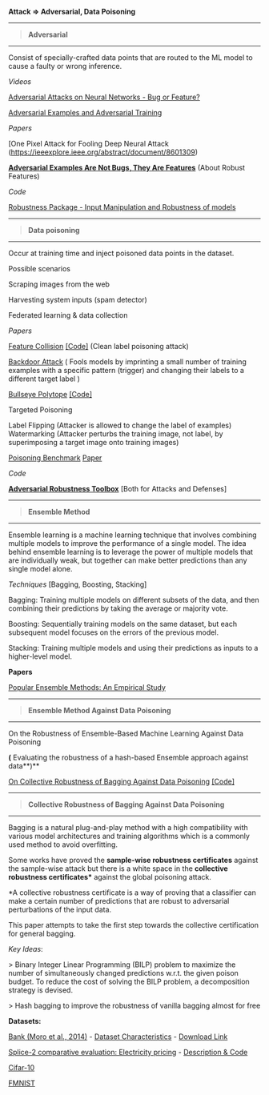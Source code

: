 ﻿**Attack => Adversarial, Data Poisoning**

---

> **Adversarial**

---

Consist of specially-crafted data points that are routed to the ML model to cause a faulty or wrong inference.

_Videos_

[Adversarial Attacks on Neural Networks - Bug or Feature?](https://www.youtube.com/watch?v=AOZw1tgD8dA)

[Adversarial Examples and Adversarial Training](https://www.youtube.com/watch?v=CIfsB_EYsVI)

_Papers_

[One Pixel Attack for Fooling Deep Neural Attack (https://ieeexplore.ieee.org/abstract/document/8601309)

[**Adversarial Examples Are Not Bugs, They Are Features**](http://gradientscience.org/adv/) (About Robust Features)

_Code_

[Robustness Package - Input Manipulation and Robustness of models](https://robustness.readthedocs.io/en/latest/)

---

> **Data poisoning**

---

Occur at training time and inject poisoned data points in the dataset.

Possible scenarios

Scraping images from the web

Harvesting system inputs (spam detector)

Federated learning & data collection

_Papers_

[Feature Collision](https://arxiv.org/abs/1804.00792) [\[Code\]](https://github.com/ashafahi/inceptionv3-transferLearn-poison) (Clean label poisoning attack)

[Backdoor Attack](https://people.csail.mit.edu/madry/lab/cleanlabel.pdf) ( Fools models by imprinting a small number of training examples with a specific pattern (trigger) and changing their labels to a different target label )

[Bullseye Polytope](https://arxiv.org/abs/2005.00191) [\[Code\]](https://github.com/ucsb-seclab/BullseyePoison)

Targeted Poisoning

Label Flipping (Attacker is allowed to change the label of examples) Watermarking (Attacker perturbs the training image, not label, by superimposing a target image onto training images)

[Poisoning Benchmark](https://github.com/aks2203/poisoning-benchmark) [Paper](https://arxiv.org/abs/2006.12557)

_Code_

[**Adversarial Robustness Toolbox**](https://github.com/Trusted-AI/adversarial-robustness-toolbox) [Both for Attacks and Defenses]

---

> **Ensemble Method**

---

Ensemble learning is a machine learning technique that involves combining multiple models to improve the performance of a single model. The idea behind ensemble learning is to leverage the power of multiple models that are individually weak, but together can make better predictions than any single model alone.

_Techniques_ [Bagging, Boosting, Stacking]

Bagging: Training multiple models on different subsets of the data, and then combining their predictions by taking the average or majority vote.

Boosting: Sequentially training models on the same dataset, but each subsequent model focuses on the errors of the previous model.

Stacking: Training multiple models and using their predictions as inputs to a higher-level model.

**Papers**

[Popular Ensemble Methods: An Empirical Study](https://www.jair.org/index.php/jair/article/view/10239)

---

> **Ensemble Method Against Data Poisoning**

---

On the Robustness of Ensemble-Based Machine Learning Against Data Poisoning

**(** Evaluating the robustness of a hash-based Ensemble approach against data**)**

[On Collective Robustness of Bagging Against Data Poisoning](https://proceedings.mlr.press/v162/chen22k.html) [\[Code\]](https://media.icml.cc/Conferences/ICML2022/supplementary/chen22k-supp.zip)

---

> **Collective Robustness of Bagging Against Data Poisoning**

---

Bagging is a natural plug-and-play method with a high compatibility with various model architectures and training algorithms which is a commonly used method to avoid overfitting.

Some works have proved the **sample-wise robustness certificates** against the sample-wise attack but there is a white space in the **collective robustness certificates\*** against the global poisoning attack.

\*A collective robustness certificate is a way of proving that a classifier can make a certain number of predictions that are robust to adversarial perturbations of the input data.

This paper attempts to take the first step towards the collective certification for general bagging.

_Key Ideas_:

\> Binary Integer Linear Programming (BILP) problem to maximize the number of simultaneously changed predictions w.r.t. the given poison budget. To reduce the cost of solving the BILP problem, a decomposition strategy is devised.

\> Hash bagging to improve the robustness of vanilla bagging almost for free

**Datasets:**

[Bank (Moro et al., 2014)](https://www.sciencedirect.com/science/article/abs/pii/S016792361400061X) - [Dataset Characteristics](https://archive.ics.uci.edu/ml/datasets/Bank+Marketing#) - [Download Link](https://archive.ics.uci.edu/ml/machine-learning-databases/00222/)

[Splice-2 comparative evaluation: Electricity pricing](https://citeseerx.ist.psu.edu/doc/10.1.1.43.9013) - [Description & Code](https://www.kaggle.com/datasets/yashsharan/the-elec2-dataset)

[Cifar-10](https://www.kaggle.com/c/cifar-10)

[FMNIST](https://github.com/zalandoresearch/fashion-mnist)
